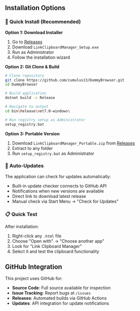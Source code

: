 ## Installation Options

### 🚀 Quick Install (Recommended)

**Option 1: Download Installer**
1. Go to [Releases](https://github.com/cumulus13/DummyBrowser/releases)
2. Download `LinkClipboardManager_Setup.exe`
3. Run as Administrator
4. Follow the installation wizard

**Option 2: Git Clone & Build**
```bash
# Clone repository
git clone https://github.com/cumulus13/DummyBrowser.git
cd DummyBrowser

# Build application
dotnet build -c Release

# Navigate to output
cd bin\Release\net7.0-windows\

# Run registry setup as Administrator
setup_registry.bat
```

**Option 3: Portable Version**
1. Download `LinkClipboardManager_Portable.zip` from [Releases](https://github.com/cumulus13/DummyBrowser/releases)
2. Extract to any folder
3. Run `setup_registry.bat` as Administrator

### 🔄 Auto-Updates

The application can check for updates automatically:
- Built-in update checker connects to GitHub API
- Notifications when new versions are available
- Direct link to download latest release
- Manual check via Start Menu → "Check for Updates"

### 📋 Quick Test

After installation:
1. Right-click any `.html` file
2. Choose "Open with" → "Choose another app"
3. Look for "Link Clipboard Manager"
4. Select it and test the clipboard functionality

## GitHub Integration

This project uses GitHub for:
- **Source Code**: Full source available for inspection
- **Issue Tracking**: Report bugs at `/issues`
- **Releases**: Automated builds via GitHub Actions
- **Updates**: API integration for update notifications